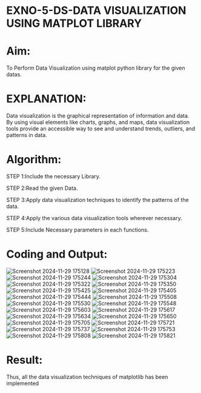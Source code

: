 # EXNO-5-DS-DATA VISUALIZATION USING MATPLOT LIBRARY

# Aim:
  To Perform Data Visualization using matplot python library for the given datas.

# EXPLANATION:
Data visualization is the graphical representation of information and data. By using visual elements like charts, graphs, and maps, data visualization tools provide an accessible way to see and understand trends, outliers, and patterns in data.

# Algorithm:
STEP 1:Include the necessary Library.

STEP 2:Read the given Data.

STEP 3:Apply data visualization techniques to identify the patterns of the data.

STEP 4:Apply the various data visualization tools wherever necessary.

STEP 5:Include Necessary parameters in each functions.

# Coding and Output:
![Screenshot 2024-11-29 175128](https://github.com/user-attachments/assets/44899497-0303-441f-a21e-14b83226241e)
![Screenshot 2024-11-29 175223](https://github.com/user-attachments/assets/1bbd0d16-13c4-4daa-a3b7-f28ca08afb96)
![Screenshot 2024-11-29 175244](https://github.com/user-attachments/assets/b36b9ba6-2e64-4ce4-b0ec-cc6a99babf73)
![Screenshot 2024-11-29 175304](https://github.com/user-attachments/assets/ad0d0a5e-d192-4844-8b55-796a9eb1b5d5)
![Screenshot 2024-11-29 175322](https://github.com/user-attachments/assets/914c5808-fa41-4e05-b04b-776342689d48)
![Screenshot 2024-11-29 175350](https://github.com/user-attachments/assets/3c403e99-81f5-4703-9875-b07f5a978d36)
![Screenshot 2024-11-29 175425](https://github.com/user-attachments/assets/09c631ec-d9c5-4117-b3da-f884b19d4ac2)
![Screenshot 2024-11-29 175405](https://github.com/user-attachments/assets/f044318c-bd5a-452c-9661-0060b4ab8cdb)
![Screenshot 2024-11-29 175444](https://github.com/user-attachments/assets/c20a7b18-cd60-4bd7-a5ae-017e80979862)
![Screenshot 2024-11-29 175508](https://github.com/user-attachments/assets/0f7f7bd3-49c8-4553-85b4-6a8bbcf45e0a)
![Screenshot 2024-11-29 175530](https://github.com/user-attachments/assets/7fd36007-fffc-4166-91a1-6a81743ca531)
![Screenshot 2024-11-29 175548](https://github.com/user-attachments/assets/9d7aa37e-8b73-4d51-a1dc-e7ab10ffd7f9)
![Screenshot 2024-11-29 175603](https://github.com/user-attachments/assets/bc31bbdf-4185-404d-8c81-948b06637c8a)
![Screenshot 2024-11-29 175617](https://github.com/user-attachments/assets/657cae79-8f0b-4f7c-9a70-90509da420a8)
![Screenshot 2024-11-29 175634](https://github.com/user-attachments/assets/a72aaa66-9a5b-462f-ab97-3cd77464cb03)
![Screenshot 2024-11-29 175650](https://github.com/user-attachments/assets/457e6f55-3152-445f-acfe-221b0e7e169c)
![Screenshot 2024-11-29 175705](https://github.com/user-attachments/assets/ab74277f-5a93-4a9a-a0a1-a18d882d926f)
![Screenshot 2024-11-29 175721](https://github.com/user-attachments/assets/2df789fc-55fe-45ae-af75-de2b6904ea19)
![Screenshot 2024-11-29 175737](https://github.com/user-attachments/assets/ec96680c-1923-43a0-af43-d1cb128fc814)
![Screenshot 2024-11-29 175753](https://github.com/user-attachments/assets/8016bfb5-0090-4f41-89c2-53428f35046b)
![Screenshot 2024-11-29 175808](https://github.com/user-attachments/assets/86209a0a-fd85-401d-a1dc-91e6cb7197cd)
![Screenshot 2024-11-29 175821](https://github.com/user-attachments/assets/53385792-9de2-4509-89cd-feccefa08ba1)
# Result:
 Thus, all the data visualization techniques of matplotlib has been implemented
